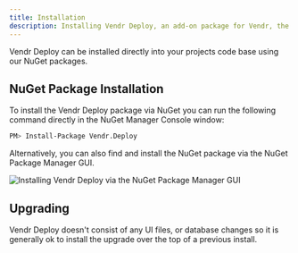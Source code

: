 ```yaml
---
title: Installation
description: Installing Vendr Deploy, an add-on package for Vendr, the eCommerce solution for Umbraco v8+
---
```


Vendr Deploy can be installed directly into your projects code base using our NuGet packages. 

## NuGet Package Installation

To install the Vendr Deploy package via NuGet you can run the following command directly in the NuGet Manager Console window:

```bash
PM> Install-Package Vendr.Deploy
```

Alternatively, you can also find and install the NuGet package via the NuGet Package Manager GUI.

![Installing Vendr Deploy via the NuGet Package Manager GUI](/media/screenshots/deploy/nuget_package.png)

## Upgrading

Vendr Deploy doesn't consist of any UI files, or database changes so it is generally ok to install the upgrade over the top of a previous install.
